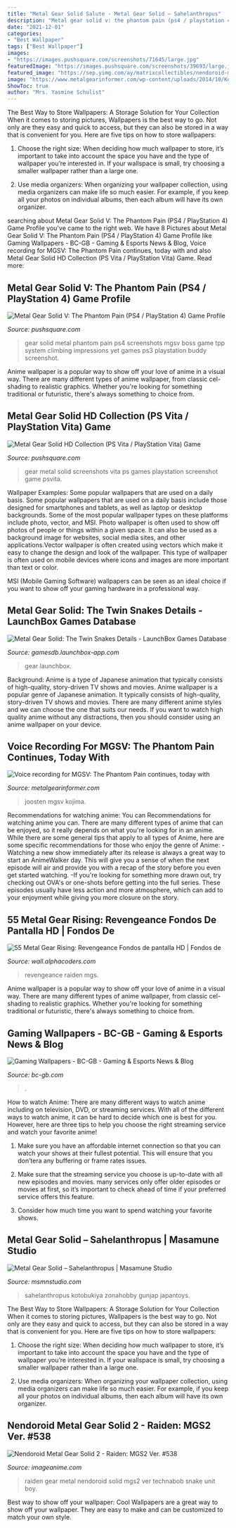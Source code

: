 ```yaml
---
title: "Metal Gear Solid Salute - Metal Gear Solid – Sahelanthropus"
description: "Metal gear solid v: the phantom pain (ps4 / playstation 4) game profile"
date: "2021-12-01"
categories:
- "Best Wallpaper"
tags: ["Best Wallpaper"]
images:
- "https://images.pushsquare.com/screenshots/71645/large.jpg"
featuredImage: "https://images.pushsquare.com/screenshots/39693/large.jpg"
featured_image: "https://sep.yimg.com/ay/matrixcollectibles/nendoroid-metal-gear-solid-2-raiden-mgs2-ver-538-10.gif"
image: "https://www.metalgearinformer.com/wp-content/uploads/2014/10/Kojima-Voice-Over-Recording-Quiet-October-2014-4.jpg"
ShowToc: true
author: "Mrs. Yasmine Schulist"
---
```



The Best Way to Store Wallpapers: A Storage Solution for Your Collection
When it comes to storing pictures, Wallpapers is the best way to go. Not only are they easy and quick to access, but they can also be stored in a way that is convenient for you. Here are five tips on how to store wallpapers:
1) Choose the right size: When deciding how much wallpaper to store, it’s important to take into account the space you have and the type of wallpaper you’re interested in. If your wallspace is small, try choosing a smaller wallpaper rather than a large one.

2) Use media organizers: When organizing your wallpaper collection, using media organizers can make life so much easier. For example, if you keep all your photos on individual albums, then each album will have its own organizer.

	

		
searching about Metal Gear Solid V: The Phantom Pain (PS4 / PlayStation 4) Game Profile you've came to the right web. We have 8 Pictures about Metal Gear Solid V: The Phantom Pain (PS4 / PlayStation 4) Game Profile like Gaming Wallpapers - BC-GB - Gaming &amp; Esports News &amp; Blog, Voice recording for MGSV: The Phantom Pain continues, today with and also Metal Gear Solid HD Collection (PS Vita / PlayStation Vita) Game. Read more:
		
    
## Metal Gear Solid V: The Phantom Pain (PS4 / PlayStation 4) Game Profile

<img loading=lazy src="https://images.pushsquare.com/screenshots/71645/large.jpg" onerror="this.onerror=null;this.src='https://tse4.mm.bing.net/th?id=OIP.tVaOBbFc25GEoW6yNgRe7wHaEK&amp;pid=15.1';" alt="Metal Gear Solid V: The Phantom Pain (PS4 / PlayStation 4) Game Profile">

_Source: pushsquare.com_

>gear solid metal phantom pain ps4 screenshots mgsv boss game tpp system climbing impressions yet games ps3 playstation buddy screenshot. 

	

Anime wallpaper is a popular way to show off your love of anime in a visual way. There are many different types of anime wallpaper, from classic cel-shading to realistic graphics. Whether you're looking for something traditional or futuristic, there's always something to choice from.

    
## Metal Gear Solid HD Collection (PS Vita / PlayStation Vita) Game

<img loading=lazy src="https://images.pushsquare.com/screenshots/39693/large.jpg" onerror="this.onerror=null;this.src='https://tse4.mm.bing.net/th?id=OIP.ooqkE2FrUNFA-Gjij5DRwwHaEM&amp;pid=15.1';" alt="Metal Gear Solid HD Collection (PS Vita / PlayStation Vita) Game">

_Source: pushsquare.com_

>gear metal solid screenshots vita ps games playstation screenshot game psvita. 

	

Wallpaper Examples: Some popular wallpapers that are used on a daily basis.
Some popular wallpapers that are used on a daily basis include those designed for smartphones and tablets, as well as laptop or desktop backgrounds. Some of the most popular wallpaper types on these platforms include photo, vector, and MSI. 
Photo wallpaper is often used to show off photos of people or things within a given space. It can also be used as a background image for websites, social media sites, and other applications.Vector wallpaper is often created using vectors which make it easy to change the design and look of the wallpaper. This type of wallpaper is often used on mobile devices where icons and images are more important than text or color. 

MSI (Mobile Gaming Software) wallpapers can be seen as an ideal choice if you want to show off your gaming hardware in a professional way.

    
## Metal Gear Solid: The Twin Snakes Details - LaunchBox Games Database

<img loading=lazy src="https://images.launchbox-app.com/3f0179b3-2efd-4725-a161-cee14340bf39.jpg" onerror="this.onerror=null;this.src='https://tse3.mm.bing.net/th?id=OIP.HapbWy2CQB-nwHq4r_5r6AHaKd&amp;pid=15.1';" alt="Metal Gear Solid: The Twin Snakes Details - LaunchBox Games Database">

_Source: gamesdb.launchbox-app.com_

>gear launchbox. 

	

Background: Anime is a type of Japanese animation that typically consists of high-quality, story-driven TV shows and movies.
Anime wallpaper is a popular genre of Japanese animation. It typically consists of high-quality, story-driven TV shows and movies. There are many different anime styles and we can choose the one that suits our needs. If you want to watch high quality anime without any distractions, then you should consider using an anime wallpaper on your device.

    
## Voice Recording For MGSV: The Phantom Pain Continues, Today With

<img loading=lazy src="https://www.metalgearinformer.com/wp-content/uploads/2014/10/Kojima-Voice-Over-Recording-Quiet-October-2014-4.jpg" onerror="this.onerror=null;this.src='https://tse3.mm.bing.net/th?id=OIP.oWQrMw9lhnjkDWKTROpMXAHaL6&amp;pid=15.1';" alt="Voice recording for MGSV: The Phantom Pain continues, today with">

_Source: metalgearinformer.com_

>joosten mgsv kojima. 

	

Recommendations for watching anime: You can
Recommendations for watching anime you can. There are many different types of anime that can be enjoyed, so it really depends on what you're looking for in an anime. While there are some general tips that apply to all types of Anime, here are some specific recommendations for those who enjoy the genre of Anime: 
-Watching a new show immediately after its release is always a great way to start an AnimeWalker day. This will give you a sense of when the next episode will air and provide you with a recap of the story before you even get started watching. 
-If you're looking for something more drawn out, try checking out OVA's or one-shots before getting into the full series. These episodes usually have less action and more atmosphere, which can add to your enjoyment while giving you more closure on the story.

    
## 55 Metal Gear Rising: Revengeance Fondos De Pantalla HD | Fondos De

<img loading=lazy src="https://images8.alphacoders.com/371/371350.jpg" onerror="this.onerror=null;this.src='https://tse2.mm.bing.net/th?id=OIP.ymESZrUWQlfXV9eerGq6EAHaEK&amp;pid=15.1';" alt="55 Metal Gear Rising: Revengeance Fondos de pantalla HD | Fondos de">

_Source: wall.alphacoders.com_

>revengeance raiden mgs. 

	

Anime wallpaper is a popular way to show off your love of anime in a visual way. There are many different types of anime wallpaper, from classic cel-shading to realistic graphics. Whether you're looking for something traditional or futuristic, there's always something to choice from.

    
## Gaming Wallpapers - BC-GB - Gaming &amp; Esports News &amp; Blog

<img loading=lazy src="https://bc-gb.com/wp-content/uploads/2013/10/gaming-wallpapers-games-140.jpg" onerror="this.onerror=null;this.src='https://tse3.mm.bing.net/th?id=OIP.u0O5ayxn5BMpY4iA0fdvVAHaEK&amp;pid=15.1';" alt="Gaming Wallpapers - BC-GB - Gaming &amp; Esports News &amp; Blog">

_Source: bc-gb.com_

>. 

	

How to watch Anime: There are many different ways to watch anime including on television, DVD, or streaming services.
With all of the different ways to watch anime, it can be hard to decide which one is best for you. However, here are three tips to help you choose the right streaming service and watch your favorite anime!
1. Make sure you have an affordable internet connection so that you can watch your shows at their fullest potential. This will ensure that you don’tera any buffering or frame rates issues.

2. Make sure that the streaming service you choose is up-to-date with all new episodes and movies. many services only offer older episodes or movies at first, so it’s important to check ahead of time if your preferred service offers this feature.

3. Consider how much time you want to spend watching your favorite shows.

    
## Metal Gear Solid – Sahelanthropus | Masamune Studio

<img loading=lazy src="https://www.msmnstudio.com/wp-content/uploads/2020/10/metal_gear_sahelanthropus_01.jpg" onerror="this.onerror=null;this.src='https://tse2.mm.bing.net/th?id=OIP.M9l5xzqxj5AEuOyCY431_AHaJ4&amp;pid=15.1';" alt="Metal Gear Solid – Sahelanthropus | Masamune Studio">

_Source: msmnstudio.com_

>sahelanthropus kotobukiya zonahobby gunjap japantoys. 

	

The Best Way to Store Wallpapers: A Storage Solution for Your Collection
When it comes to storing pictures, Wallpapers is the best way to go. Not only are they easy and quick to access, but they can also be stored in a way that is convenient for you. Here are five tips on how to store wallpapers:
1) Choose the right size: When deciding how much wallpaper to store, it’s important to take into account the space you have and the type of wallpaper you’re interested in. If your wallspace is small, try choosing a smaller wallpaper rather than a large one.

2) Use media organizers: When organizing your wallpaper collection, using media organizers can make life so much easier. For example, if you keep all your photos on individual albums, then each album will have its own organizer.

    
## Nendoroid Metal Gear Solid 2 - Raiden: MGS2 Ver. #538

<img loading=lazy src="https://sep.yimg.com/ay/matrixcollectibles/nendoroid-metal-gear-solid-2-raiden-mgs2-ver-538-10.gif" onerror="this.onerror=null;this.src='https://tse4.mm.bing.net/th?id=OIP.55XFyRK5Z8JL61-bQ3zgnAHaLH&amp;pid=15.1';" alt="Nendoroid Metal Gear Solid 2 - Raiden: MGS2 Ver. #538">

_Source: imageanime.com_

>raiden gear metal nendoroid solid mgs2 ver technabob snake unit boy. 

	

Best way to show off your wallpaper:
Cool Wallpapers are a great way to show off your wallpaper. They are easy to make and can be customized to match your own style.

